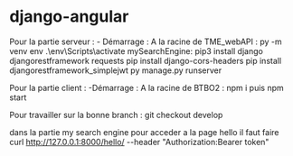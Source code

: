 # django-angular

Pour la partie serveur :
    - Démarrage : A la racine de TME_webAPI : py -m venv env 
                                             .\env\Scripts\activate
                  mySearchEngine: pip3 install django djangorestframework requests
                                  pip install django-cors-headers
                                  pip install djangorestframework_simplejwt
                                  py manage.py runserver


Pour la partie client : 
    -Démarrage : A la racine de BTBO2 : npm i puis npm start

Pour travailler sur la bonne branch : git checkout develop

dans la partie my search engine pour acceder a la page hello il faut faire curl http://127.0.0.1:8000/hello/ --header "Authorization:Bearer token"
